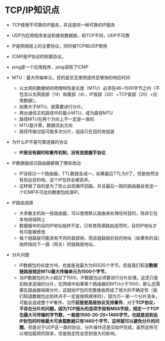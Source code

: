 # TCP/IP知识点
<!-- @import "[TOC]" {cmd="toc" depthFrom=2 depthTo=6 orderedList=false} -->
<!-- code_chunk_output -->



<!-- /code_chunk_output -->
- TCP使用不可靠的IP服务，并且提供一种可靠的IP服务
- UDP为应用程序发送和接收数据报，和TCP不同，UDP不可靠
- IP是网络层上的主要协议，同时被TCP和UDP使用
- ICMP是IP协议的附属协议。

- ping是一个应用程序，ping调用了ICMP



- MTU：最大传输单元，目的是交互使用提供足够快的响应时间
  - 以太网的数据帧的物理特性是长度（MTU）必须在46~1500字节之内（不包含以太网首部（14）和尾部（4），IP首部（20）+TCP首部（20）+应用数据）。
  - 如果大于MTU，就需要进行分片。
  - 两台通信主机路径中的最小MTU，成为路径MTU
  - 路径MTU在两个方向上不一定是一直的
  - MTU是计算，数据流出方向
  - 路径传输过程可能多次分片，组装只在目的地组装



- 为什么IP不是可靠连接的协议
  - **IP层没有超时和重传机制，没有连接握手协议**

- IP数据报经过路由器都做了哪些改动
  - IP没经过一个路由器，TTL数就会减一，如果最后TTL为0了，但是依然没有到达目的地，这个IP包将会被丢弃。
  - 这样做了目的是为了防止出现循环回路。并且最后一跳的路由器会发送一个ICMP不可达的数据包给源IP。
- IP路由选择
  - 大多数主机和一些路由器，可以使用默认路由来处理任何目的，除非它在本地局域网上
  - 数据报中的目的IP地址始终不变，只有使用源路由选项时，目的IP地址才有可能被修改
  - 每个链路层可能具有不同的首部帧，而且链路层的目的地址（如果有的话）始终指向下一跳（网关）的链路层地址。
- 分片问题
  - IP数据包的长度为16，也就是说最大为65535个字节。但是我们知道**数据链路层规定MTU最大传输单元为1500个字节**。
  - 当IP数据包的大小超过了1500，IP数据包必须要进行分片处理。这还只是初始发送端的分片，在网络中如果某个路由器的MTU小于1500，那么还需要在路由器端做分片，这就给IP包的完整接收照成了很大的不确定性（我们知道数据包达到终点不一定是按照顺序的），因为万一某一个分片丢失，可能会造成整个IP重传，当然**前提是高层协议支持重传**。对于**TCP协议，不存在分片的问题，因为TCP报头的选项字段有MSS字段，规定一个TCP包最大可传输的字节数，一般是1500-20-20=1460字节。也就是说到达IP封包的时候最大可承载数据只有1460个字节，这样就可以避免分片的问题**。但是对于UDP这一类的协议，分片操作还是交给IP完成，虽然这样可以增加载荷的效率，但是稳定性会受到很大的影响。
